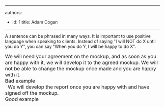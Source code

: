 

---
authors:
  - id: 1
    title: Adam Cogan
---




<span class='intro'> A sentence can be phrased in many ways. It is important to use positive language when speaking to clients. Instead of saying &quot;I will NOT do X until you do Y&quot;, you can say &quot;When you do Y, I will be happy to do X&quot;. 
 </span>


  <font class="ms-rteCustom-GreyBox" size="+0">We will need your agreement on the mockup, and as soon as you are happy with it, we will develop it to the agreed mockup. We will not be able to change the mockup once made and you are happy with it.</font> <br>
<font class="ms-rteCustom-FigureBad" size="+0">Bad example</font><br>
<font class="ms-rteCustom-GreyBox" size="+0">&#160; We will develop the report once you are happy with and have signed off the mockup.</font><br>
<font class="ms-rteCustom-FigureGood" size="+0">Good example</font> 



